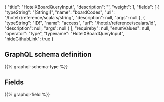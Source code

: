 {
  "title": "HotelXBoardQueryInput",
  "description": "",
  "weight": 1,
  "fields": [
    {
      "typeString": "[String!]",
      "name": "boardCodes",
      "url": "/hotelx/reference/scalars/string",
      "description": null,
      "args": null
    },
    {
      "typeString": "ID!",
      "name": "access",
      "url": "/hotelx/reference/scalars/id",
      "description": null,
      "args": null
    }
  ],
  "requireby": null,
  "enumValues": null,
  "operator": "type",
  "typename": "HotelXBoardQueryInput",
  "hideGithubLink": true
}
## GraphQL schema definition

{{% graphql-schema-type %}}

## Fields

{{% graphql-field %}}
